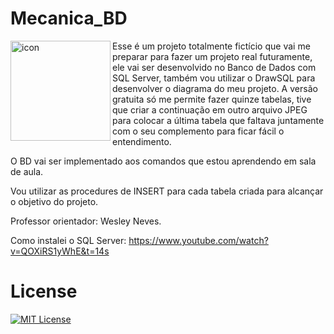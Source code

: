# Mecanica_BD


<img src="https://techstack-generator.vercel.app/mysql-icon.svg" alt="icon" align="left" width="160"/>

Esse é um projeto totalmente fictício que vai me preparar para fazer um projeto real futuramente, ele vai ser desenvolvido no Banco de Dados com SQL Server, também vou utilizar o DrawSQL para desenvolver o diagrama do meu projeto. A versão gratuita só me permite fazer quinze tabelas, tive que criar a continuação em outro arquivo JPEG para colocar a última tabela que faltava juntamente com o seu complemento para ficar fácil o entendimento.

O BD vai ser implementado aos comandos que estou aprendendo em sala de aula.

Vou utilizar as procedures de INSERT para cada tabela criada para alcançar o objetivo do projeto.

Professor orientador: Wesley Neves.

Como instalei o SQL Server: https://www.youtube.com/watch?v=QOXiRS1yWhE&t=14s

# License

[![MIT License](https://img.shields.io/badge/License-MIT-green.svg)](./LICENSE)
